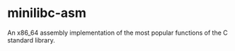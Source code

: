 # minilibc-asm
An x86_64 assembly implementation of the most popular functions of the C standard library.
